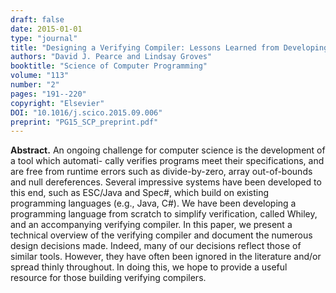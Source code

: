 ```yaml
---
draft: false
date: 2015-01-01
type: "journal"
title: "Designing a Verifying Compiler: Lessons Learned from Developing Whiley"
authors: "David J. Pearce and Lindsay Groves"
booktitle: "Science of Computer Programming"
volume: "113"
number: "2"
pages: "191--220"
copyright: "Elsevier"
DOI: "10.1016/j.scico.2015.09.006"
preprint: "PG15_SCP_preprint.pdf"
---
```

**Abstract.** An ongoing challenge for computer science is the development of a tool which automati- cally verifies programs meet their specifications, and are free from runtime errors such as divide-by-zero, array out-of-bounds and null dereferences. Several impressive systems have been developed to this end, such as ESC/Java and Spec#, which build on existing programming languages (e.g., Java, C#). We have been developing a programming language from scratch to simplify verification, called Whiley, and an accompanying verifying compiler. In this paper, we present a technical overview of the verifying compiler and document the numerous design decisions made. Indeed, many of our decisions reflect those of similar tools. However, they have often been ignored in the literature and/or spread thinly throughout. In doing this, we hope to provide a useful resource for those building verifying compilers.
